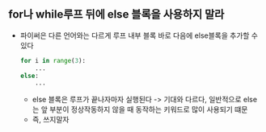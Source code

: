 ## for나 while루프 뒤에 else 블록을 사용하지 말라

- 파이써은 다른 언어와는 다르게 루프 내부 블록 바로 다음에 else블록을 추가할 수 있다
    ```python
    for i in range(3):
        ...
    else:
        ...
    ```
  - else 블록은 루프가 끝나자마자 실행된다 -> 기대와 다르다, 일반적으로 else는 앞 부분이 정상작동하지 않을 때 동작하는 키워드로 많이 사용되기 떄문
  - 즉, 쓰지말자
